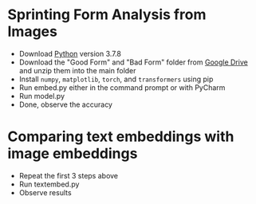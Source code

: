 # Sprinting Form Analysis from Images
- Download [Python](https://www.python.org/downloads/release/python-378/) version 3.7.8 
- Download the "Good Form" and "Bad Form" folder from [Google Drive](https://drive.google.com/drive/folders/1Ajzu23Gy-CA6duWHDf6S_OP__TtsRbAW?usp=sharing) and unzip them into the main folder
- Install `numpy`, `matplotlib`, `torch`, and `transformers` using pip
- Run embed.py either in the command prompt or with PyCharm
- Run model.py
- Done, observe the accuracy

# Comparing text embeddings with image embeddings
- Repeat the first 3 steps above
- Run textembed.py
- Observe results



